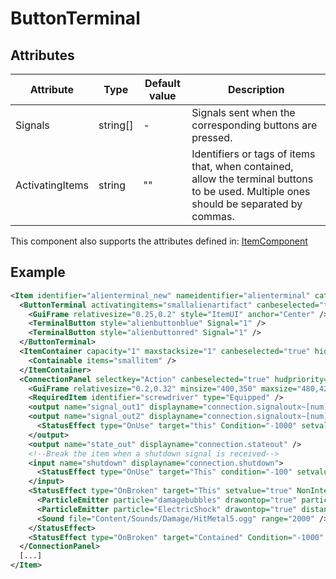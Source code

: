 # ButtonTerminal


## Attributes

| Attribute       | Type     | Default value | Description                                                                                                                            |
|-----------------|----------|---------------|----------------------------------------------------------------------------------------------------------------------------------------|
| Signals         | string[] | -             | Signals sent when the corresponding buttons are pressed.                                                                               |
| ActivatingItems | string   | ""            | Identifiers or tags of items that, when contained, allow the terminal buttons to be used. Multiple ones should be separated by commas. |

This component also supports the attributes defined in: [ItemComponent](ItemComponent.md)


## Example
```xml
<Item identifier="alienterminal_new" nameidentifier="alienterminal" category="Alien" subcategory="devices" Tags="smallitem,logic" cargocontaineridentifier="metalcrate" scale="0.5" impactsoundtag="impact_metal_light" isshootable="true" health="100">
  <ButtonTerminal activatingitems="smallalienartifact" canbeselected="true" msg="ItemMsgInteractSelect">
    <GuiFrame relativesize="0.25,0.2" style="ItemUI" anchor="Center" />
    <TerminalButton style="alienbuttonblue" Signal="1" />
    <TerminalButton style="alienbuttonred" Signal="1" />
  </ButtonTerminal>
  <ItemContainer capacity="1" maxstacksize="1" canbeselected="true" hideitems="true" slotsperrow="1" uilabel="" allowuioverlap="true">
    <Containable items="smallitem" />
  </ItemContainer>
  <ConnectionPanel selectkey="Action" canbeselected="true" hudpriority="10" locked="True" allowingameediting="False">
    <GuiFrame relativesize="0.2,0.32" minsize="400,350" maxsize="480,420" anchor="Center" style="ConnectionPanel" />
    <RequiredItem identifier="screwdriver" type="Equipped" />
    <output name="signal_out1" displayname="connection.signaloutx~[num]=1" />
    <output name="signal_out2" displayname="connection.signaloutx~[num]=2">
      <StatusEffect type="OnUse" target="this" Condition="-1000" setvalue="true" />
    </output>
    <output name="state_out" displayname="connection.stateout" />
    <!--Break the item when a shutdown signal is received-->
    <input name="shutdown" displayname="connection.shutdown">
      <StatusEffect type="OnUse" target="This" condition="-100" setvalue="true" />
    </input>
    <StatusEffect type="OnBroken" target="This" setvalue="true" NonInteractable="true">
      <ParticleEmitter particle="damagebubbles" drawontop="true" particleamount="5" scalemin="0.5" scalemax="1" anglemin="90" anglemax="90" velocitymin="50" velocitymax="100" />
      <ParticleEmitter particle="ElectricShock" drawontop="true" distancemin="2" distancemax="5" particleamount="1" anglemin="0" anglemax="360" scalemin="0.2" scalemax="0.5" />
      <Sound file="Content/Sounds/Damage/HitMetal5.ogg" range="2000" />
    </StatusEffect>
    <StatusEffect type="OnBroken" target="Contained" Condition="-1000" setvalue="true" />
  </ConnectionPanel>
  [...]
</Item>
```

